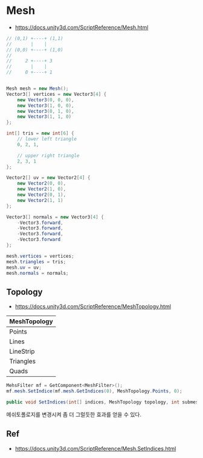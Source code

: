 # Mesh

- <https://docs.unity3d.com/ScriptReference/Mesh.html>

``` cs
// (0,1) +----+ (1,1)
//       |    |
// (0,0) +----+ (1,0)
//
//     2 +----+ 3
//       |    |
//     0 +----+ 1


Mesh mesh = new Mesh();
Vector3[] vertices = new Vector3[4] {
    new Vector3(0, 0, 0),
    new Vector3(1, 0, 0),
    new Vector3(0, 1, 0),
    new Vector3(1, 1, 0)
};

int[] tris = new int[6] {
    // lower left triangle
    0, 2, 1,

    // upper right triangle
    2, 3, 1
};

Vector2[] uv = new Vector2[4] {
    new Vector2(0, 0),
    new Vector2(1, 0),
    new Vector2(0, 1),
    new Vector2(1, 1)
};

Vector3[] normals = new Vector3[4] {
    -Vector3.forward,
    -Vector3.forward,
    -Vector3.forward,
    -Vector3.forward
};

mesh.vertices = vertices;
mesh.triangles = tris;
mesh.uv = uv;
mesh.normals = normals;
```

## Topology

- <https://docs.unity3d.com/ScriptReference/MeshTopology.html>

| MeshTopology |
| ------------ |
| Points       |
| Lines        |
| LineStrip    |
| Triangles    |
| Quads        |

``` cs
MehsFilter mf = GetComponent<MeshFilter>();
mf.mesh.SetIndice(mf.mesh.GetIndices(0), MeshTopology.Points, 0);
```

``` cs
public void SetIndices(int[] indices, MeshTopology topology, int submesh, bool calculateBounds = true, int baseVertex = 0);
```

메쉬토폴로지를 변경시켜 좀 더 그럴듯한 효과를 얻을 수 있다.

## Ref

- <https://docs.unity3d.com/ScriptReference/Mesh.SetIndices.html>
